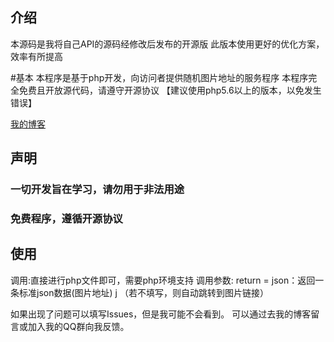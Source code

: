 ## 介绍
本源码是我将自己API的源码经修改后发布的开源版
此版本使用更好的优化方案，效率有所提高

#基本
本程序是基于php开发，向访问者提供随机图片地址的服务程序
本程序完全免费且开放源代码，请遵守开源协议
【建议使用php5.6以上的版本，以免发生错误】

<a href = "https://zichen.zone/">我的博客</a>

</div>

## 声明

### 一切开发旨在学习，请勿用于非法用途
### 免费程序，遵循开源协议

</div>

## 使用
调用:直接进行php文件即可，需要php环境支持
调用参数:
  return = json：返回一条标准json数据(图片地址) j
  （若不填写，则自动跳转到图片链接）
  
</div>

如果出现了问题可以填写Issues，但是我可能不会看到。
  可以通过去我的博客留言或加入我的QQ群向我反馈。
